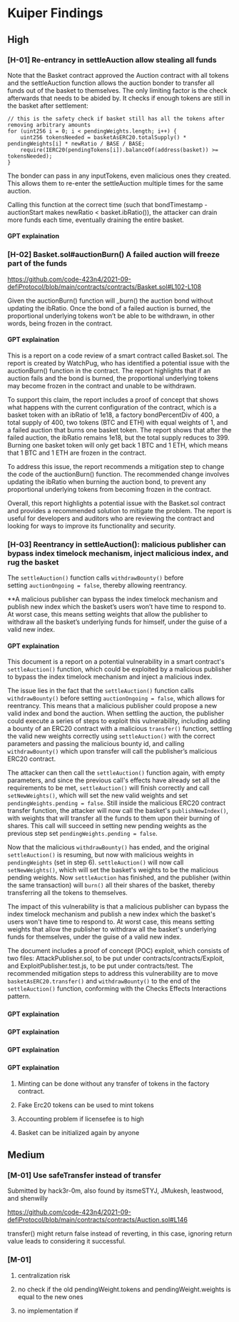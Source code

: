 # Kuiper Findings

## High

### [H-01] Re-entrancy in settleAuction allow stealing all funds

Note that the Basket contract approved the Auction contract with all tokens and the settleAuction function allows the auction bonder to transfer all funds out of the basket to themselves. The only limiting factor is the check afterwards that needs to be abided by. It checks if enough tokens are still in the basket after settlement:

```solidity
// this is the safety check if basket still has all the tokens after removing arbitrary amounts
for (uint256 i = 0; i < pendingWeights.length; i++) {
    uint256 tokensNeeded = basketAsERC20.totalSupply() * pendingWeights[i] * newRatio / BASE / BASE;
    require(IERC20(pendingTokens[i]).balanceOf(address(basket)) >= tokensNeeded);
}
```
The bonder can pass in any inputTokens, even malicious ones they created. This allows them to re-enter the settleAuction multiple times for the same auction.

Calling this function at the correct time (such that bondTimestamp - auctionStart makes newRatio < basket.ibRatio()), the attacker can drain more funds each time, eventually draining the entire basket.

#### GPT explaination


### [H-02] Basket.sol#auctionBurn() A failed auction will freeze part of the funds

https://github.com/code-423n4/2021-09-defiProtocol/blob/main/contracts/contracts/Basket.sol#L102-L108

Given the auctionBurn() function will _burn() the auction bond without updating the ibRatio. Once the bond of a failed auction is burned, the proportional underlying tokens won’t be able to be withdrawn, in other words, being frozen in the contract.

#### GPT explaination
This is a report on a code review of a smart contract called Basket.sol. The report is created by WatchPug, who has identified a potential issue with the auctionBurn() function in the contract. The report highlights that if an auction fails and the bond is burned, the proportional underlying tokens may become frozen in the contract and unable to be withdrawn.

To support this claim, the report includes a proof of concept that shows what happens with the current configuration of the contract, which is a basket token with an ibRatio of 1e18, a factory bondPercentDiv of 400, a total supply of 400, two tokens (BTC and ETH) with equal weights of 1, and a failed auction that burns one basket token. The report shows that after the failed auction, the ibRatio remains 1e18, but the total supply reduces to 399. Burning one basket token will only get back 1 BTC and 1 ETH, which means that 1 BTC and 1 ETH are frozen in the contract.

To address this issue, the report recommends a mitigation step to change the code of the auctionBurn() function. The recommended change involves updating the ibRatio when burning the auction bond, to prevent any proportional underlying tokens from becoming frozen in the contract.

Overall, this report highlights a potential issue with the Basket.sol contract and provides a recommended solution to mitigate the problem. The report is useful for developers and auditors who are reviewing the contract and looking for ways to improve its functionality and security.


### [H-03] Reentrancy in settleAuction(): malicious publisher can bypass index timelock mechanism, inject malicious index, and rug the basket

The `settleAuction()` function calls `withdrawBounty()` before setting `auctionOngoing = false`, thereby allowing reentrancy.

**A malicious publisher can bypass the index timelock mechanism and publish new index which the basket’s users won’t have time to respond to. At worst case, this means setting weights that allow the publisher to withdraw all the basket’s underlying funds for himself, under the guise of a valid new index.

#### GPT explaination
This document is a report on a potential vulnerability in a smart contract's `settleAuction()` function, which could be exploited by a malicious publisher to bypass the index timelock mechanism and inject a malicious index.

The issue lies in the fact that the `settleAuction()` function calls `withdrawBounty()` before setting `auctionOngoing = false`, which allows for reentrancy. This means that a malicious publisher could propose a new valid index and bond the auction. When settling the auction, the publisher could execute a series of steps to exploit this vulnerability, including adding a bounty of an ERC20 contract with a malicious `transfer()` function, settling the valid new weights correctly using `settleAuction()` with the correct parameters and passing the malicious bounty id, and calling `withdrawBounty()` which upon transfer will call the publisher’s malicious ERC20 contract.

The attacker can then call the `settleAuction()` function again, with empty parameters, and since the previous call's effects have already set all the requirements to be met, `settleAuction()` will finish correctly and call `setNewWeights()`, which will set the new valid weights and set `pendingWeights.pending = false`. Still inside the malicious ERC20 contract transfer function, the attacker will now call the basket's `publishNewIndex()`, with weights that will transfer all the funds to them upon their burning of shares. This call will succeed in setting new pending weights as the previous step set `pendingWeights.pending = false`.

Now that the malicious `withdrawBounty()` has ended, and the original `settleAuction()` is resuming, but now with malicious weights in `pendingWeights` (set in step 6). `settleAuction()` will now call `setNewWeights()`, which will set the basket's weights to be the malicious pending weights. Now `settleAuction` has finished, and the publisher (within the same transaction) will `burn()` all their shares of the basket, thereby transferring all the tokens to themselves.

The impact of this vulnerability is that a malicious publisher can bypass the index timelock mechanism and publish a new index which the basket's users won't have time to respond to. At worst case, this means setting weights that allow the publisher to withdraw all the basket's underlying funds for themselves, under the guise of a valid new index.

The document includes a proof of concept (POC) exploit, which consists of two files: AttackPublisher.sol, to be put under contracts/contracts/Exploit, and ExploitPublisher.test.js, to be put under contracts/test. The recommended mitigation steps to address this vulnerability are to move `basketAsERC20.transfer()` and `withdrawBounty()` to the end of the `settleAuction()` function, conforming with the Checks Effects Interactions pattern.


### 

#### GPT explaination

### 

#### GPT explaination

### 

#### GPT explaination

### 

#### GPT explaination

1. Minting can be done without any transfer of tokens in the factory contract.

2. Fake Erc20 tokens can be used to mint tokens

3. Accounting problem if licensefee is to high

4. Basket can be initialized again by anyone


## Medium

### [M-01] Use safeTransfer instead of transfer
Submitted by hack3r-0m, also found by itsmeSTYJ, JMukesh, leastwood, and shenwilly

https://github.com/code-423n4/2021-09-defiProtocol/blob/main/contracts/contracts/Auction.sol#L146

transfer() might return false instead of reverting, in this case, ignoring return value leads to considering it successful.

### [M-01]

1. centralization risk

2. no check if the old pendingWeight.tokens and pendingWeight.weights is equal to the new ones

3. no implementation if 